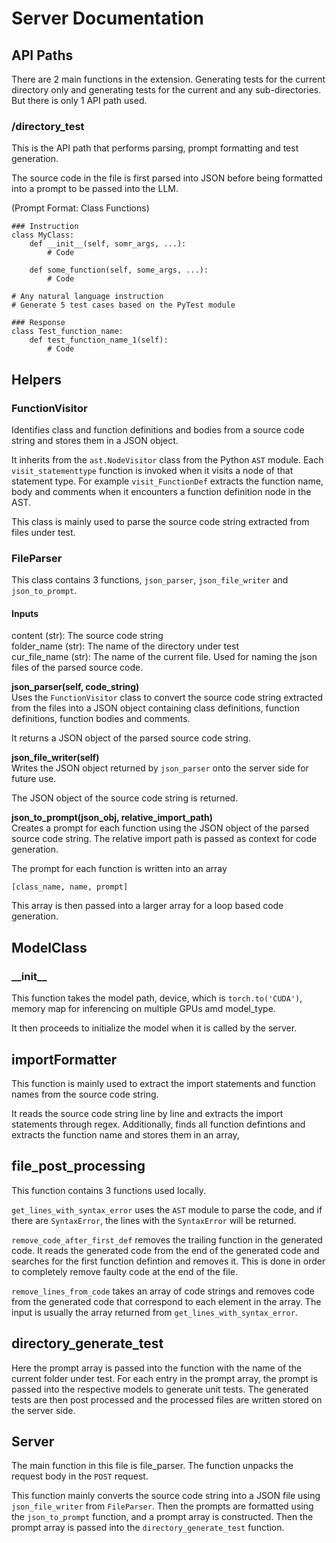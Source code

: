 # Server Documentation

## API Paths

There are 2 main functions in the extension. Generating tests for the current directory only and generating tests for the current and any sub-directories. But there is only 1 API path used.

### /directory_test

This is the API path that performs parsing, prompt formatting and test generation.

The source code in the file is first parsed into JSON before being formatted into a prompt to be passed into the LLM.

(Prompt Format: Class Functions)

```
### Instruction
class MyClass:
    def __init__(self, somr_args, ...):
        # Code

    def some_function(self, some_args, ...):
        # Code

# Any natural language instruction
# Generate 5 test cases based on the PyTest module

### Response
class Test_function_name:
    def test_function_name_1(self):
        # Code
```

## Helpers

### FunctionVisitor

Identifies class and function definitions and bodies from a source code string and stores them in a JSON object.

It inherits from the `ast.NodeVisitor` class from the Python `AST` module. Each `visit_statementtype` function is invoked when it visits a node of that statement type. For example `visit_FunctionDef` extracts the function name, body and comments when it encounters a function definition node in the AST.

This class is mainly used to parse the source code string extracted from files under test.

### FileParser

This class contains 3 functions, `json_parser`, `json_file_writer` and `json_to_prompt`.

#### Inputs

content (str): The source code string \
folder_name (str): The name of the directory under test \
cur_file_name (str): The name of the current file. Used for naming the json files of the parsed source code.

**json_parser(self, code_string)** \
Uses the `FunctionVisitor` class to convert the source code string extracted from the files into a JSON object containing class definitions, function definitions, function bodies and comments.

It returns a JSON object of the parsed source code string.

**json_file_writer(self)** \
Writes the JSON object returned by `json_parser` onto the server side for future use.

The JSON object of the source code string is returned.

**json_to_prompt(json_obj, relative_import_path)** \
Creates a prompt for each function using the JSON object of the parsed source code string. The relative import path is passed as context for code generation.

The prompt for each function is written into an array

```
[class_name, name, prompt]
```

This array is then passed into a larger array for a loop based code generation.

## ModelClass

### **\_\_init\_\_**

This function takes the model path, device, which is `torch.to('CUDA')`, memory map for inferencing on multiple GPUs amd model_type.

It then proceeds to initialize the model when it is called by the server.

## importFormatter

This function is mainly used to extract the import statements and function names from the source code string.

It reads the source code string line by line and extracts the import statements through regex. Additionally, finds all function defintions and extracts the function name and stores them in an array,

## file_post_processing

This function contains 3 functions used locally.

`get_lines_with_syntax_error` uses the `AST` module to parse the code, and if there are `SyntaxError`, the lines with the `SyntaxError` will be returned.

`remove_code_after_first_def` removes the trailing function in the generated code. It reads the generated code from the end of the generated code and searches for the first function defintion and removes it. This is done in order to completely remove faulty code at the end of the file.

`remove_lines_from_code` takes an array of code strings and removes code from the generated code that correspond to each element in the array. The input is usually the array returned from `get_lines_with_syntax_error`.

## directory_generate_test

Here the prompt array is passed into the function with the name of the current folder under test. For each entry in the prompt array, the prompt is passed into the respective models to generate unit tests. The generated tests are then post processed and the processed files are written stored on the server side.

## Server

<!-- Add inputs to function -->
<!-- Add what variables unpack and the import variable created -->

The main function in this file is file_parser. The function unpacks the request body in the `POST` request.

This function mainly converts the source code string into a JSON file using `json_file_writer` from `FileParser`. Then the prompts are formatted using the `json_to_prompt` function, and a prompt array is constructed. Then the prompt array is passed into the `directory_generate_test` function.
